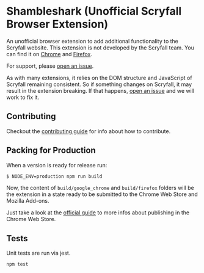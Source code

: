 # Shambleshark (Unofficial Scryfall Browser Extension)

An unofficial browser extension to add additional functionality to the Scryfall website. This extension is not developed by the Scryfall team. You can find it on [Chrome](https://chrome.google.com/webstore/detail/shambleshark-unofficial-s/dapgnadfmfhacpgpoolibbhbmbabhael) and [Firefox](https://addons.mozilla.org/en-US/firefox/addon/shambleshark/).

For support, please [open an issue](https://github.com/crookedneighbor/shambleshark/issues).

As with many extensions, it relies on the DOM structure and JavaScript of Scryfall remaining consistent. So if something changes on Scryfall, it may result in the extension breaking. If that happens, [open an issue](https://github.com/crookedneighbor/shambleshark/issues) and we will work to fix it.

## Contributing

Checkout the [contributing guide](./CONTRIBUTING.md) for info about how to contribute.

## Packing for Production

When a version is ready for release run:

```sh
$ NODE_ENV=production npm run build
```

Now, the content of `build/google_chrome` and `build/firefox` folders will be the extension in a state ready to be submitted to the Chrome Web Store and Mozilla Add-ons.

Just take a look at the [official guide](https://developer.chrome.com/webstore/publish) to more infos about publishing in the Chrome Web Store.

## Tests

Unit tests are run via jest.

```
npm test
```
